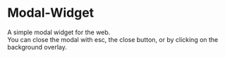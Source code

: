 # Modal-Widget
A simple modal widget for the web.   
You can close the modal with esc, the close button, or by clicking on the background overlay.
